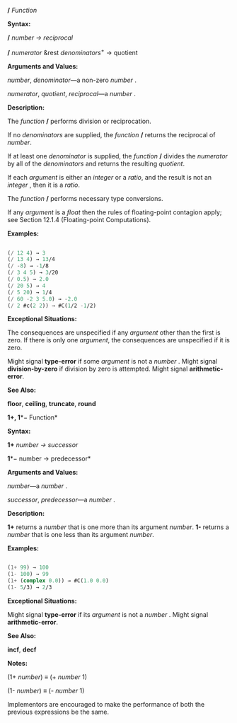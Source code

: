**/** *Function* 



**Syntax:** 



**/** *number → reciprocal* 



**/** *numerator* &amp;rest *denominators*<sup>+</sup> → quotient 



**Arguments and Values:** 



*number*, *denominator*—a non-zero *number* . 



*numerator*, *quotient*, *reciprocal*—a *number* . 



**Description:** 



The *function* **/** performs division or reciprocation. 



If no *denominators* are supplied, the *function* **/** returns the reciprocal of *number*. 



If at least one *denominator* is supplied, the *function* **/** divides the *numerator* by all of the *denominators* and returns the resulting *quotient*. 



If each *argument* is either an *integer* or a *ratio*, and the result is not an *integer* , then it is a *ratio*. 



 



 



The *function* **/** performs necessary type conversions. 



If any *argument* is a *float* then the rules of floating-point contagion apply; see Section 12.1.4 (Floating-point Computations). 



**Examples:**
```lisp
 
(/ 12 4) → 3 
(/ 13 4) → 13/4 
(/ -8) → -1/8 
(/ 3 4 5) → 3/20 
(/ 0.5) → 2.0 
(/ 20 5) → 4 
(/ 5 20) → 1/4 
(/ 60 -2 3 5.0) → -2.0 
(/ 2 #c(2 2)) → #C(1/2 -1/2) 

```
**Exceptional Situations:** 



The consequences are unspecified if any *argument* other than the first is zero. If there is only one *argument*, the consequences are unspecified if it is zero. 



Might signal **type-error** if some *argument* is not a *number* . Might signal **division-by-zero** if division by zero is attempted. Might signal **arithmetic-error**. 



**See Also:** 



**floor**, **ceiling**, **truncate**, **round** 



**1+, 1***− Function* 



**Syntax:** 



**1+** *number → successor* 



**1***− number → predecessor* 



**Arguments and Values:** 



*number*—a *number* . 



*successor*, *predecessor*—a *number* . 



**Description:** 



**1+** returns a *number* that is one more than its argument *number*. **1-** returns a *number* that is one less than its argument *number*. 







 



 



**Examples:**
```lisp

(1+ 99) → 100 
(1- 100) → 99 
(1+ (complex 0.0)) → #C(1.0 0.0) 
(1- 5/3) → 2/3 

```
**Exceptional Situations:** 



Might signal **type-error** if its *argument* is not a *number* . Might signal **arithmetic-error**. 



**See Also:** 



**incf**, **decf** 



**Notes:** 



(1+ *number*) *≡* (+ *number* 1) 



(1- *number*) *≡* (- *number* 1) 



Implementors are encouraged to make the performance of both the previous expressions be the same. 



